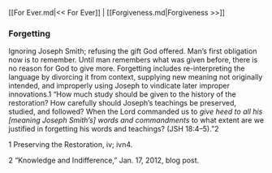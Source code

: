 [[For Ever.md|<< For Ever]]  |  [[Forgiveness.md|Forgiveness >>]]

### Forgetting
Ignoring Joseph Smith; refusing the gift God offered. Man’s first obligation now is to remember. Until man remembers what was given before, there is no reason for God to give more. Forgetting includes re-interpreting the language by divorcing it from context, supplying new meaning not originally intended, and improperly using Joseph to vindicate later improper innovations.1 “How much study should be given to the history of the restoration? How carefully should Joseph’s teachings be preserved, studied, and followed? When the Lord commanded us to *give heed to all his [meaning Joseph Smith’s] words and commandments* to what extent are we justified in forgetting his words and teachings? (JSH 18:4–5).”2



1 Preserving the Restoration, iv; ivn4.


2 “Knowledge and Indifference,” Jan. 17, 2012, blog post.